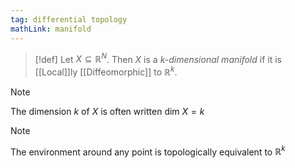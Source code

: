 ```yaml
---
tag: differential topology
mathLink: manifold
---
```

>[!def]
>Let $X\subseteq \mathbb{R}^N$. Then $X$ is a *$k$-dimensional manifold* if it is [[Local]]ly [[Diffeomorphic]] to $\mathbb{R}^k$. 

>[!note]
>The dimension $k$ of $X$ is often written $\text{dim }X=k$

>[!note]
>The environment around any point is topologically equivalent to $\mathbb{R}^{k}$

